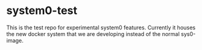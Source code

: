 # system0-test
This is the test repo for experimental system0 features. Currently it houses the new docker system that we are developing instead of the normal sys0-image.
